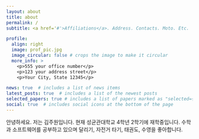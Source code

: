 ```yaml
---
layout: about
title: about
permalink: /
subtitle: <a href='#'>Affiliations</a>. Address. Contacts. Moto. Etc.

profile:
  align: right
  image: prof_pic.jpg
  image_circular: false # crops the image to make it circular
  more_info: >
    <p>555 your office number</p>
    <p>123 your address street</p>
    <p>Your City, State 12345</p>

news: true  # includes a list of news items
latest_posts: true  # includes a list of the newest posts
selected_papers: true # includes a list of papers marked as "selected={true}"
social: true  # includes social icons at the bottom of the page
---
```


안녕하세요. 저는 김주원입니다. 현재 성균관대학교 4학년 2학기에 재학중입니다.
수학과 소프트웨어를 공부하고 있으며 달리기, 자전거 타기, 태권도, 수영을 좋아합니다.
